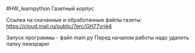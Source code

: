 #HW_learnpython Газетный корпус

Cсылка на скачанные и обработанные файлы газеты: https://cloud.mail.ru/public/7erc/GH77vrje4

Запуск программы - файл main.py
Перед началом работы надо удалить папку newspaper
